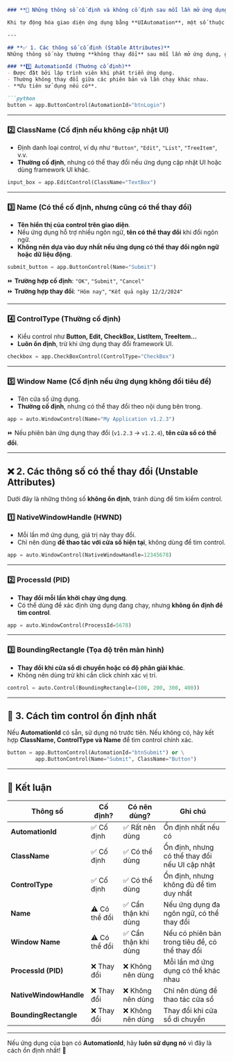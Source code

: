 ```markdown
### **🔹 Những thông số cố định và không cố định sau mỗi lần mở ứng dụng**

Khi tự động hóa giao diện ứng dụng bằng **UIAutomation**, một số thuộc tính của **control (widget)** có thể thay đổi sau mỗi lần mở ứng dụng, trong khi một số khác luôn cố định.

---

## **✅ 1. Các thông số cố định (Stable Attributes)**
Những thông số này thường **không thay đổi** sau mỗi lần mở ứng dụng, giúp xác định control chính xác hơn.

### **1️⃣ AutomationId (Thường cố định)**
- Được đặt bởi lập trình viên khi phát triển ứng dụng.
- Thường không thay đổi giữa các phiên bản và lần chạy khác nhau.
- **Ưu tiên sử dụng nếu có**.

```python
button = app.ButtonControl(AutomationId="btnLogin")
```

---

### **2️⃣ ClassName (Cố định nếu không cập nhật UI)**
- Định danh loại control, ví dụ như `"Button"`, `"Edit"`, `"List"`, `"TreeItem"`, v.v.
- **Thường cố định**, nhưng có thể thay đổi nếu ứng dụng cập nhật UI hoặc dùng framework UI khác.

```python
input_box = app.EditControl(ClassName="TextBox")
```

---

### **3️⃣ Name (Có thể cố định, nhưng cũng có thể thay đổi)**
- **Tên hiển thị của control trên giao diện**.
- Nếu ứng dụng hỗ trợ nhiều ngôn ngữ, **tên có thể thay đổi** khi đổi ngôn ngữ.
- **Không nên dựa vào duy nhất nếu ứng dụng có thể thay đổi ngôn ngữ hoặc dữ liệu động**.

```python
submit_button = app.ButtonControl(Name="Submit")
```

⏩ **Trường hợp cố định**: `"OK"`, `"Submit"`, `"Cancel"`  
⏩ **Trường hợp thay đổi**: `"Hôm nay"`, `"Kết quả ngày 12/2/2024"`

---

### **4️⃣ ControlType (Thường cố định)**
- Kiểu control như **Button, Edit, CheckBox, ListItem, TreeItem...**  
- **Luôn ổn định**, trừ khi ứng dụng thay đổi framework UI.

```python
checkbox = app.CheckBoxControl(ControlType="CheckBox")
```

---

### **5️⃣ Window Name (Cố định nếu ứng dụng không đổi tiêu đề)**
- Tên cửa sổ ứng dụng.
- **Thường cố định**, nhưng có thể thay đổi theo nội dung bên trong.

```python
app = auto.WindowControl(Name="My Application v1.2.3")
```

⏩ Nếu phiên bản ứng dụng thay đổi (`v1.2.3` → `v1.2.4`), **tên cửa sổ có thể đổi**.

---

## **❌ 2. Các thông số có thể thay đổi (Unstable Attributes)**
Dưới đây là những thông số **không ổn định**, tránh dùng để tìm kiếm control.

### **1️⃣ NativeWindowHandle (HWND)**
- Mỗi lần mở ứng dụng, giá trị này thay đổi.
- Chỉ nên dùng **để thao tác với cửa sổ hiện tại**, không dùng để tìm control.

```python
app = auto.WindowControl(NativeWindowHandle=12345678)
```

---

### **2️⃣ ProcessId (PID)**
- **Thay đổi mỗi lần khởi chạy ứng dụng**.
- Có thể dùng để xác định ứng dụng đang chạy, nhưng **không ổn định để tìm control**.

```python
app = auto.WindowControl(ProcessId=5678)
```

---

### **3️⃣ BoundingRectangle (Tọa độ trên màn hình)**
- **Thay đổi khi cửa sổ di chuyển hoặc có độ phân giải khác**.
- Không nên dùng trừ khi cần click chính xác vị trí.

```python
control = auto.Control(BoundingRectangle=(100, 200, 300, 400))
```

---

## **🔹 3. Cách tìm control ổn định nhất**
Nếu **AutomationId** có sẵn, sử dụng nó trước tiên. Nếu không có, hãy kết hợp **ClassName, ControlType và Name** để tìm control chính xác.

```python
button = app.ButtonControl(AutomationId="btnSubmit") or \
         app.ButtonControl(Name="Submit", ClassName="Button")
```

---

## **🚀 Kết luận**
| **Thông số**               | **Cố định?** | **Có nên dùng?** | **Ghi chú** |
|---------------------------|-------------|------------------|-------------|
| **AutomationId**          | ✅ Cố định  | ✅ Rất nên dùng  | Ổn định nhất nếu có |
| **ClassName**             | ✅ Cố định  | ✅ Có thể dùng   | Ổn định, nhưng có thể thay đổi nếu UI cập nhật |
| **ControlType**           | ✅ Cố định  | ✅ Có thể dùng   | Ổn định, nhưng không đủ để tìm duy nhất |
| **Name**                  | ⚠ Có thể đổi | ✅ Cẩn thận khi dùng | Nếu ứng dụng đa ngôn ngữ, có thể thay đổi |
| **Window Name**           | ⚠ Có thể đổi | ✅ Cẩn thận khi dùng | Nếu có phiên bản trong tiêu đề, có thể thay đổi |
| **ProcessId (PID)**       | ❌ Thay đổi  | ❌ Không nên dùng | Mỗi lần mở ứng dụng có thể khác nhau |
| **NativeWindowHandle**    | ❌ Thay đổi  | ❌ Không nên dùng | Chỉ nên dùng để thao tác cửa sổ |
| **BoundingRectangle**     | ❌ Thay đổi  | ❌ Không nên dùng | Thay đổi khi cửa sổ di chuyển |

---

Nếu ứng dụng của bạn có **AutomationId**, hãy **luôn sử dụng nó** vì đây là cách ổn định nhất! 🚀
```
